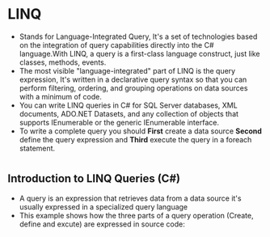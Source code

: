 # LINQ
+ Stands for Language-Integrated Query, It's a set of technologies based on the integration of query capabilities directly into the C# language.With LINQ, a query is a first-class language construct, just like classes, methods, events.
+ The most visible "language-integrated" part of LINQ is the query expression, It's written in a declarative query syntax so that you can perform filtering, ordering, and grouping operations on data sources with a minimum of code.
+ You can write LINQ queries in C# for SQL Server databases, XML documents, ADO.NET Datasets, and any collection of objects that supports IEnumerable or the generic IEnumerable<T> interface.
+ To write a complete query you should **First** create a data source **Second** define the query expression and **Third** execute the query in a foreach statement.

#
## Introduction to LINQ Queries (C#)
+ A query is an expression that retrieves data from a data source it's usually expressed in a specialized query language
+ This example shows how the three parts of a query operation (Create, define and excute) are expressed in source code:
  
